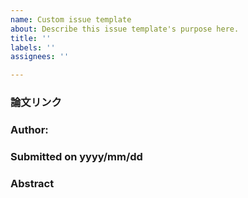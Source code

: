 ```yaml
---
name: Custom issue template
about: Describe this issue template's purpose here.
title: ''
labels: ''
assignees: ''

---
```


### 論文リンク
### Author: 
### Submitted on yyyy/mm/dd

### Abstract
